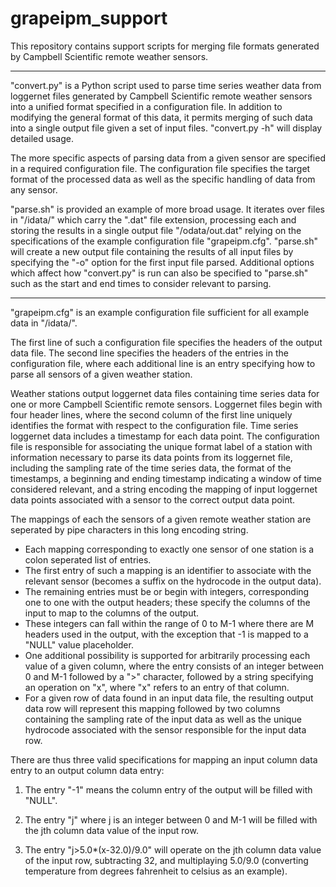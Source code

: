 # grapeipm_support
This repository contains support scripts for merging file formats generated by Campbell Scientific remote weather sensors. 

-------------------------------------------------------------------------------

"convert.py" is a Python script used to parse time series weather data from loggernet files generated by 
Campbell Scientific remote weather sensors into a unified format specified in a configuration file.
In addition to modifying the general format of this data, it permits merging of such data into a single output file given a set of input files.
"convert.py -h" will display detailed usage. 

The more specific aspects of parsing data from a given sensor are specified in a required configuration file.
The configuration file specifies the target format of the processed data as well as the specific handling of data from any sensor.

"parse.sh" is provided an example of more broad usage. It iterates over files in "/idata/" which carry the ".dat" file extension, 
processing each and storing the results in a single output file "/odata/out.dat" relying on the specifications of the example configuration file "grapeipm.cfg".
"parse.sh" will create a new output file containing the results of all input files by specifying the "-o" option for the first input file parsed. 
Additional options which affect how "convert.py" is run can also be specified to "parse.sh" such as the start and end times to consider relevant to parsing. 

-------------------------------------------------------------------------------

"grapeipm.cfg" is an example configuration file sufficient for all example data in "/idata/".

The first line of such a configuration file specifies the headers of the output data file.
The second line specifies the headers of the entries in the configuration file, 
where each additional line is an entry specifying how to parse all sensors of a given weather station.

Weather stations output loggernet data files containing time series data for one or more Campbell Scientific remote sensors.
Loggernet files begin with four header lines, where the second column of the first line uniquely identifies the format with respect to the configuration file. 
Time series loggernet data includes a timestamp for each data point.
The configuration file is responsible for associating the unique format label of a station with information 
necessary to parse its data points from its loggernet file, including the sampling rate of the time series data, 
the format of the timestamps, a beginning and ending timestamp indicating a window of time considered relevant, 
and a string encoding the mapping of input loggernet data points associated with a sensor to the correct output data point.

The mappings of each the sensors of a given remote weather station are seperated by pipe characters in this long encoding string.
* Each mapping corresponding to exactly one sensor of one station is a colon seperated list of entries.
* The first entry of such a mapping is an identifier to associate with the relevant sensor (becomes a suffix on the hydrocode in the output data).
* The remaining entries must be or begin with integers, corresponding one to one with the output headers; these specify the columns of the input 
  to map to the columns of the output.
* These integers can fall within the range of 0 to M-1 where there are M headers used in the output, with the exception that -1 is mapped to a 
  "NULL" value placeholder.
* One additional possibility is supported for arbitrarily processing each value of a given column, 
  where the entry consists of an integer between 0 and M-1 followed by a ">" character, followed by a string specifying an operation on "x", 
  where "x" refers to an entry of that column.
* For a given row of data found in an input data file, the resulting output data row will represent this mapping followed by 
  two columns containing the sampling rate of the input data as well as the unique hydrocode associated with the sensor responsible for the 
  input data row.

There are thus three valid specifications for mapping an input column data entry to an output column data entry:

1) The entry "-1" means the column entry of the output will be filled with "NULL". 

2) The entry "j" where j is an integer between 0 and M-1 will be filled with the jth column data value of the input row. 

3) The entry "j>5.0*(x-32.0)/9.0" will operate on the jth column data value of the input row, 
subtracting 32, and multiplaying 5.0/9.0 (converting temperature from degrees fahrenheit to celsius as an example).




